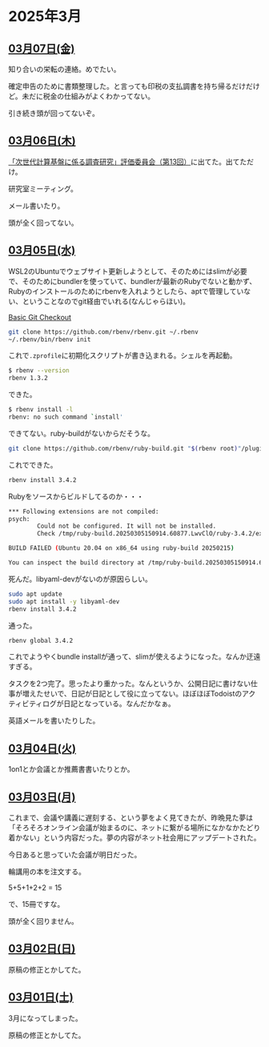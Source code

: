 # 2025年3月

## [03月07日(金)](#07) <a id="07"></a>

知り合いの栄転の連絡。めでたい。

確定申告のために書類整理した。と言っても印税の支払調書を持ち帰るだけだけど。未だに税金の仕組みがよくわかってない。

引き続き頭が回ってないぞ。

## [03月06日(木)](#06) <a id="06"></a>

[「次世代計算基盤に係る調査研究」評価委員会（第13回）](https://www.mext.go.jp/b_menu/shingi/chousa/shinkou/067/mext_02043.html)に出てた。出てただけ。

研究室ミーティング。

メール書いたり。

頭が全く回ってない。

## [03月05日(水)](#05) <a id="05"></a>

WSL2のUbuntuでウェブサイト更新しようとして、そのためにはslimが必要で、そのためにbundlerを使っていて、bundlerが最新のRubyでないと動かず、Rubyのインストールのためにrbenvを入れようとしたら、aptで管理していない、ということなのでgit経由でいれる(なんじゃらほい)。

[Basic Git Checkout](https://github.com/rbenv/rbenv?tab=readme-ov-file#basic-git-checkout)

```sh
git clone https://github.com/rbenv/rbenv.git ~/.rbenv
~/.rbenv/bin/rbenv init 
```

これで`.zprofile`に初期化スクリプトが書き込まれる。シェルを再起動。

```sh
$ rbenv --version
rbenv 1.3.2
```

できた。

```sh
$ rbenv install -l
rbenv: no such command `install'
```

できてない。ruby-buildがないからだそうな。

```sh
git clone https://github.com/rbenv/ruby-build.git "$(rbenv root)"/plugins/ruby-build
```

これでできた。

```sh
rbenv install 3.4.2
```

Rubyをソースからビルドしてるのか・・・

```sh
*** Following extensions are not compiled:
psych:
        Could not be configured. It will not be installed.
        Check /tmp/ruby-build.20250305150914.60877.LwvClO/ruby-3.4.2/ext/psych/mkmf.log for more details.

BUILD FAILED (Ubuntu 20.04 on x86_64 using ruby-build 20250215)

You can inspect the build directory at /tmp/ruby-build.20250305150914.60877.LwvClO
```

死んだ。libyaml-devがないのが原因らしい。

```sh
sudo apt update
sudo apt install -y libyaml-dev
rbenv install 3.4.2
```

通った。

```sh
rbenv global 3.4.2
```

これでようやくbundle installが通って、slimが使えるようになった。なんか迂遠すぎる。

タスクを2つ完了。思ったより重かった。なんというか、公開日記に書けない仕事が増えたせいで、日記が日記として役に立ってない。ほぼほぼTodoistのアクティビティログが日記となっている。なんだかなぁ。

英語メールを書いたりした。

## [03月04日(火)](#04) <a id="05"></a>

1on1とか会議とか推薦書書いたりとか。

## [03月03日(月)](#03) <a id="03"></a>

これまで、会議や講義に遅刻する、という夢をよく見てきたが、昨晩見た夢は「そろそろオンライン会議が始まるのに、ネットに繋がる場所になかなかたどり着かない」という内容だった。夢の内容がネット社会用にアップデートされた。

今日あると思っていた会議が明日だった。

輪講用の本を注文する。

5+5+1+2+2 = 15

で、15冊ですな。

頭が全く回りません。

## [03月02日(日)](#02) <a id="02"></a>

原稿の修正とかしてた。

## [03月01日(土)](#01) <a id="01"></a>

3月になってしまった。

原稿の修正とかしてた。
